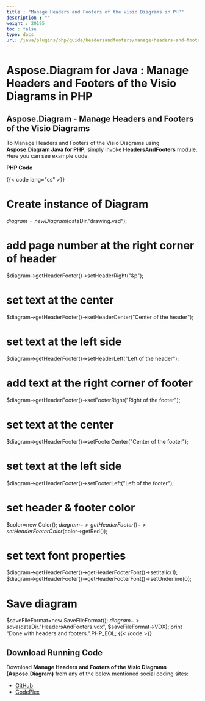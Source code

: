 ```yaml
---
title : "Manage Headers and Footers of the Visio Diagrams in PHP" 
description : "" 
weight : 20195 
toc : false
type: docs
url: /java/plugins/php/guide/headersandfooters/manage+headers+and+footers+of+the+visio+diagrams+in+php/
---
```


# Aspose.Diagram for Java : Manage Headers and Footers of the Visio Diagrams in PHP


## Aspose.Diagram - Manage Headers and Footers of the Visio Diagrams

To Manage Headers and Footers of the Visio Diagrams using **Aspose.Diagram Java for PHP**, simply invoke **HeadersAndFooters** module. Here you can see example code.

**PHP Code**

{{< code lang="cs" >}}
# Create instance of Diagram
$diagram=new Diagram($dataDir."drawing.vsd");

# add page number at the right corner of header
$diagram->getHeaderFooter()->setHeaderRight("&p");

# set text at the center
$diagram->getHeaderFooter()->setHeaderCenter("Center of the header");

# set text at the left side
$diagram->getHeaderFooter()->setHeaderLeft("Left of the header");

# add text at the right corner of footer
$diagram->getHeaderFooter()->setFooterRight("Right of the footer");

# set text at the center
$diagram->getHeaderFooter()->setFooterCenter("Center of the footer");

# set text at the left side
$diagram->getHeaderFooter()->setFooterLeft("Left of the footer");

# set header & footer color
$color=new Color();
$diagram->getHeaderFooter()->setHeaderFooterColor($color->getRed());

# set text font properties
$diagram->getHeaderFooter()->getHeaderFooterFont()->setItalic(1);
$diagram->getHeaderFooter()->getHeaderFooterFont()->setUnderline(0);

# Save diagram
$saveFileFormat=new SaveFileFormat();
$diagram->save($dataDir."HeadersAndFooters.vdx", $saveFileFormat->VDX);
print "Done with headers and footers.".PHP_EOL;
{{< /code >}}

## Download Running Code

Download **Manage Headers and Footers of the Visio Diagrams (Aspose.Diagram)** from any of the below mentioned social coding sites:

*   [GitHub](https://github.com/asposediagram/Aspose.Diagram-for-Java/blob/master/Plugins/Aspose_Diagram_Java_for_PHP/src/aspose/diagram/WorkingwithHeadersandFooters/HeadersAndFooters.php)
*   [CodePlex](https://asposediagramjavaphp.codeplex.com/SourceControl/latest#src/aspose/diagram/WorkingwithHeadersandFooters/HeadersAndFooters.php)

